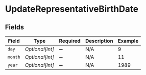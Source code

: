 # UpdateRepresentativeBirthDate


## Fields

| Field              | Type               | Required           | Description        | Example            |
| ------------------ | ------------------ | ------------------ | ------------------ | ------------------ |
| `day`              | *Optional[int]*    | :heavy_minus_sign: | N/A                | 9                  |
| `month`            | *Optional[int]*    | :heavy_minus_sign: | N/A                | 11                 |
| `year`             | *Optional[int]*    | :heavy_minus_sign: | N/A                | 1989               |